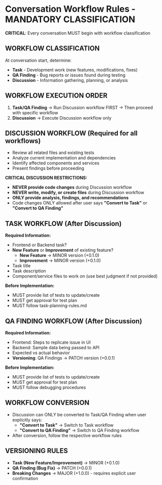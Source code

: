 # Conversation Workflow Rules - MANDATORY CLASSIFICATION

**CRITICAL**: Every conversation MUST begin with workflow classification

## **WORKFLOW CLASSIFICATION**
At conversation start, determine:
- **Task** - Development work (new features, modifications, fixes)
- **QA Finding** - Bug reports or issues found during testing
- **Discussion** - Information gathering, planning, or analysis

## **WORKFLOW EXECUTION ORDER**
1. **Task/QA Finding** → Run Discussion workflow FIRST → Then proceed with specific workflow
2. **Discussion** → Execute Discussion workflow only

## **DISCUSSION WORKFLOW** (Required for all workflows)
- Review all related files and existing tests
- Analyze current implementation and dependencies
- Identify affected components and services
- Present findings before proceeding

**CRITICAL DISCUSSION RESTRICTIONS:**
- **NEVER provide code changes** during Discussion workflow
- **NEVER write, modify, or create files** during Discussion workflow
- **ONLY provide analysis, findings, and recommendations**
- Code changes ONLY allowed after user says **"Convert to Task"** or **"Convert to QA Finding"**

## **TASK WORKFLOW** (After Discussion)
**Required Information:**
- Frontend or Backend task?
- **New Feature** or **Improvement** of existing feature?
  - **New Feature** → MINOR version (+0.1.0)
  - **Improvement** → MINOR version (+0.1.0)
- Task title
- Task description  
- Component/service files to work on (use best judgment if not provided)

**Before Implementation:**
- MUST provide list of tests to update/create
- MUST get approval for test plan
- MUST follow task-planning-rules.md

## **QA FINDING WORKFLOW** (After Discussion)
**Required Information:**
- Frontend: Steps to replicate issue in UI
- Backend: Sample data being passed to API
- Expected vs actual behavior
- **Versioning**: QA Findings → PATCH version (+0.0.1)

**Before Implementation:**
- MUST provide list of tests to update/create
- MUST get approval for test plan
- MUST follow debugging procedures

## **WORKFLOW CONVERSION**
- Discussion can ONLY be converted to Task/QA Finding when user explicitly says:
  - **"Convert to Task"** → Switch to Task workflow
  - **"Convert to QA Finding"** → Switch to QA Finding workflow
- After conversion, follow the respective workflow rules

## **VERSIONING RULES**
- **Task (New Feature/Improvement)** → MINOR (+0.1.0)
- **QA Finding (Bug Fix)** → PATCH (+0.0.1)
- **Breaking Changes** → MAJOR (+1.0.0) - requires explicit user confirmation
